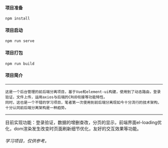 #### 项目准备
```
npm install
```

#### 项目启动
```
npm run serve
```

#### 项目打包
```
npm run build
```

#### 项目简介

------------
```
这是一个后台管理的前后端分离项目，基于Vue和element-ui构建，使用到了动态路由，登录验证，文件上传，运用axios与后端的CRUD衔接等功能特性。
同时，这也是一个不错的学习项目，笔者第一次使用到前后端分离现如今十分流行的技术架构，十分认同前后端分离架构是一种趋势。
```
------------

目前实现功能：登录验证，数据的增删查改，分页的显示，前端界面el-loading优化，dom渲染发生改变时页面刷新细节优化，友好的交互效果等功能。
###### 学习项目，仅供参考。